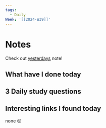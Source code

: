 ```yaml
---
tags:
  - Daily
Week: '[[2024-W39]]'
---
```

# Notes
Check out [yesterdays](2024-09-22) note!
## What have I done today

## 3 Daily study questions

## Interesting links I found today
none 😔